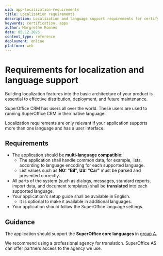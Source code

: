 ```yaml
---
uid: app-localization-requirements
title: Localization requirements
description: Localization and language support requirements for certifying standard applications.
keywords: certification, apps
author: Margrethe Romnes
date: 05.12.2025
content_type: reference
deployment: online
platform: web
---
```


# Requirements for localization and language support

Building localization features into the basic architecture of your product is essential to effective distribution, deployment, and future maintenance.

SuperOffice CRM has users all over the world. These users are used to running SuperOffice CRM in their native language.

Localization requirements are only relevant if your application supports more than one language and has a user interface.

## Requirements

* The application should be **multi-language compatible**:
  * The application shall handle common data, for example, lists, according to language encoding for each supported language.
  * List values such as **NO: "Bil", US: "Car"** must be parsed and presented correctly.
* All parts of the system (such as dialogs, messages, standard reports, import data, and document templates) shall be **translated** into each supported language.
* Your application's setup guide shall be available in English.
  * It is optional to make it available in additional languages.
* Your application should follow the SuperOffice language settings.

## Guidance

The application should support the **SuperOffice core languages** in [group A][1].

We recommend using a professional agency for translation. SuperOffice AS can offer partners access to the agency we use.

<!-- Referenced links -->
[1]: https://community.superoffice.com/en/product-releases/language-support/
